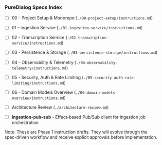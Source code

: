 ### PureDialog Specs Index

- [ ] 00 - Project Setup & Monorepo (`./00-project-setup/instructions.md`)
- [ ] 01 - Ingestion Service (`./01-ingestion-service/instructions.md`)
- [ ] 02 - Transcription Service (`./02-transcription-service/instructions.md`)
- [ ] 03 - Persistence & Storage (`./03-persistence-storage/instructions.md`)
- [ ] 04 - Observability & Telemetry (`./04-observability-telemetry/instructions.md`)
- [ ] 05 - Security, Auth & Rate Limiting (`./05-security-auth-rate-limiting/instructions.md`)
- [ ] 06 - Domain Models Overview (`./06-domain-models-overview/instructions.md`)
- [ ] Architecture Review (`./architecture-review.md`)
- [ ] **ingestion-pub-sub** - Effect-based Pub/Sub client for ingestion job orchestration


Note: These are Phase 1 instruction drafts. They will evolve through the spec-driven workflow and receive explicit approvals before implementation.
